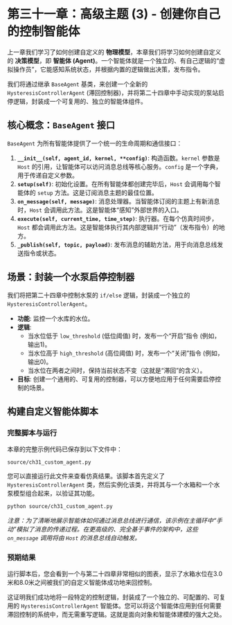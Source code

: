 # 第三十一章：高级主题 (3) - 创建你自己的控制智能体

上一章我们学习了如何创建自定义的 **物理模型**，本章我们将学习如何创建自定义的 **决策模型**，即 **智能体 (Agent)**。一个智能体就是一个独立的、有自己逻辑的“虚拟操作员”，它能感知系统状态，并根据内置的逻辑做出决策，发布指令。

我们将通过继承 `BaseAgent` 基类，来创建一个全新的 `HysteresisControllerAgent` (滞回控制器)，并将第二十四章中手动实现的泵站启停逻辑，封装成一个可复用的、独立的智能体组件。

## 核心概念：`BaseAgent` 接口

`BaseAgent` 为所有智能体提供了一个统一的生命周期和通信接口：

1.  **`__init__(self, agent_id, kernel, **config)`**: 构造函数。`kernel` 参数是 `Host` 的引用，让智能体可以访问消息总线等核心服务。`config` 是一个字典，用于传递自定义参数。
2.  **`setup(self)`**: 初始化设置。在所有智能体都创建完毕后，`Host` 会调用每个智能体的 `setup` 方法。这是订阅消息主题的最佳位置。
3.  **`on_message(self, message)`**: 消息处理器。当智能体订阅的主题上有新消息时，`Host` 会调用此方法。这是智能体“感知”外部世界的入口。
4.  **`execute(self, current_time, time_step)`**: 执行器。在每个仿真时间步，`Host` 都会调用此方法。这是智能体执行其内部逻辑并“行动”（发布指令）的地方。
5.  **`_publish(self, topic, payload)`**: 发布消息的辅助方法，用于向消息总线发送指令或状态。

## 场景：封装一个水泵启停控制器

我们将把第二十四章中控制水泵的 `if/else` 逻辑，封装成一个独立的 `HysteresisControllerAgent`。
*   **功能**: 监控一个水库的水位。
*   **逻辑**:
    *   当水位低于 `low_threshold` (低位阈值) 时，发布一个“开启”指令 (例如，输出1)。
    *   当水位高于 `high_threshold` (高位阈值) 时，发布一个“关闭”指令 (例如，输出0)。
    *   当水位在两者之间时，保持当前状态不变（这就是“滞回”的含义）。
*   **目标**: 创建一个通用的、可复用的控制器，可以方便地应用于任何需要启停控制的场景。

## 构建自定义智能体脚本

### 完整脚本与运行

本章的完整示例代码已保存到以下文件中：

`source/ch31_custom_agent.py`

您可以直接运行此文件来查看仿真结果。该脚本首先定义了 `HysteresisControllerAgent` 类，然后实例化该类，并将其与一个水箱和一个水泵模型组合起来，以验证其功能。

```bash
python source/ch31_custom_agent.py
```
*注意：为了清晰地展示智能体如何通过消息总线进行通信，该示例在主循环中“手动”模拟了消息的传递过程。在更高级的、完全基于事件的架构中，这些 `on_message` 调用将由 `Host` 的消息总线自动触发。*

### 预期结果

运行脚本后，您会看到一个与第二十四章非常相似的图表，显示了水箱水位在3.0米和8.0米之间被我们的自定义智能体成功地来回控制。

这证明我们成功地将一段特定的控制逻辑，封装成了一个独立的、可配置的、可复用的 `HysteresisControllerAgent` 智能体。您可以将这个智能体应用到任何需要滞回控制的系统中，而无需重写逻辑。这就是面向对象和智能体建模的强大之处。
